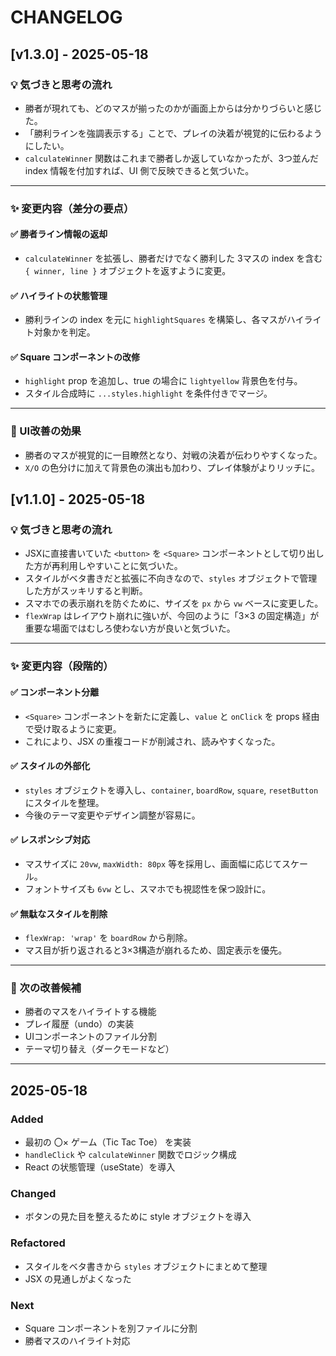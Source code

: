 # CHANGELOG
## [v1.3.0] - 2025-05-18

### 💡 気づきと思考の流れ

- 勝者が現れても、どのマスが揃ったのかが画面上からは分かりづらいと感じた。
- 「勝利ラインを強調表示する」ことで、プレイの決着が視覚的に伝わるようにしたい。
- `calculateWinner` 関数はこれまで勝者しか返していなかったが、3つ並んだ index 情報を付加すれば、UI 側で反映できると気づいた。

---

### ✨ 変更内容（差分の要点）

#### ✅ 勝者ライン情報の返却
- `calculateWinner` を拡張し、勝者だけでなく勝利した 3マスの index を含む `{ winner, line }` オブジェクトを返すように変更。

#### ✅ ハイライトの状態管理
- 勝利ラインの index を元に `highlightSquares` を構築し、各マスがハイライト対象かを判定。

#### ✅ Square コンポーネントの改修
- `highlight` prop を追加し、true の場合に `lightyellow` 背景色を付与。
- スタイル合成時に `...styles.highlight` を条件付きでマージ。

---

### 🎨 UI改善の効果

- 勝者のマスが視覚的に一目瞭然となり、対戦の決着が伝わりやすくなった。
- `X/O` の色分けに加えて背景色の演出も加わり、プレイ体験がよりリッチに。




## [v1.1.0] - 2025-05-18

### 💡 気づきと思考の流れ

- JSXに直接書いていた `<button>` を `<Square>` コンポーネントとして切り出した方が再利用しやすいことに気づいた。
- スタイルがベタ書きだと拡張に不向きなので、`styles` オブジェクトで管理した方がスッキリすると判断。
- スマホでの表示崩れを防ぐために、サイズを `px` から `vw` ベースに変更した。
- `flexWrap` はレイアウト崩れに強いが、今回のように「3×3 の固定構造」が重要な場面ではむしろ使わない方が良いと気づいた。

---

### ✨ 変更内容（段階的）

#### ✅ コンポーネント分離
- `<Square>` コンポーネントを新たに定義し、`value` と `onClick` を props 経由で受け取るように変更。
- これにより、JSX の重複コードが削減され、読みやすくなった。

#### ✅ スタイルの外部化
- `styles` オブジェクトを導入し、`container`, `boardRow`, `square`, `resetButton` にスタイルを整理。
- 今後のテーマ変更やデザイン調整が容易に。

#### ✅ レスポンシブ対応
- マスサイズに `20vw`, `maxWidth: 80px` 等を採用し、画面幅に応じてスケール。
- フォントサイズも `6vw` とし、スマホでも視認性を保つ設計に。

#### ✅ 無駄なスタイルを削除
- `flexWrap: 'wrap'` を `boardRow` から削除。
- マス目が折り返されると3×3構造が崩れるため、固定表示を優先。

---

### 🧪 次の改善候補

- 勝者のマスをハイライトする機能
- プレイ履歴（undo）の実装
- UIコンポーネントのファイル分割
- テーマ切り替え（ダークモードなど）

---




## 2025-05-18

### Added
- 最初の 〇× ゲーム（Tic Tac Toe） を実装
- `handleClick` や `calculateWinner` 関数でロジック構成
- React の状態管理（useState）を導入

### Changed
- ボタンの見た目を整えるために style オブジェクトを導入


### Refactored
- スタイルをベタ書きから `styles` オブジェクトにまとめて整理
- JSX の見通しがよくなった

### Next
- Square コンポーネントを別ファイルに分割
- 勝者マスのハイライト対応

